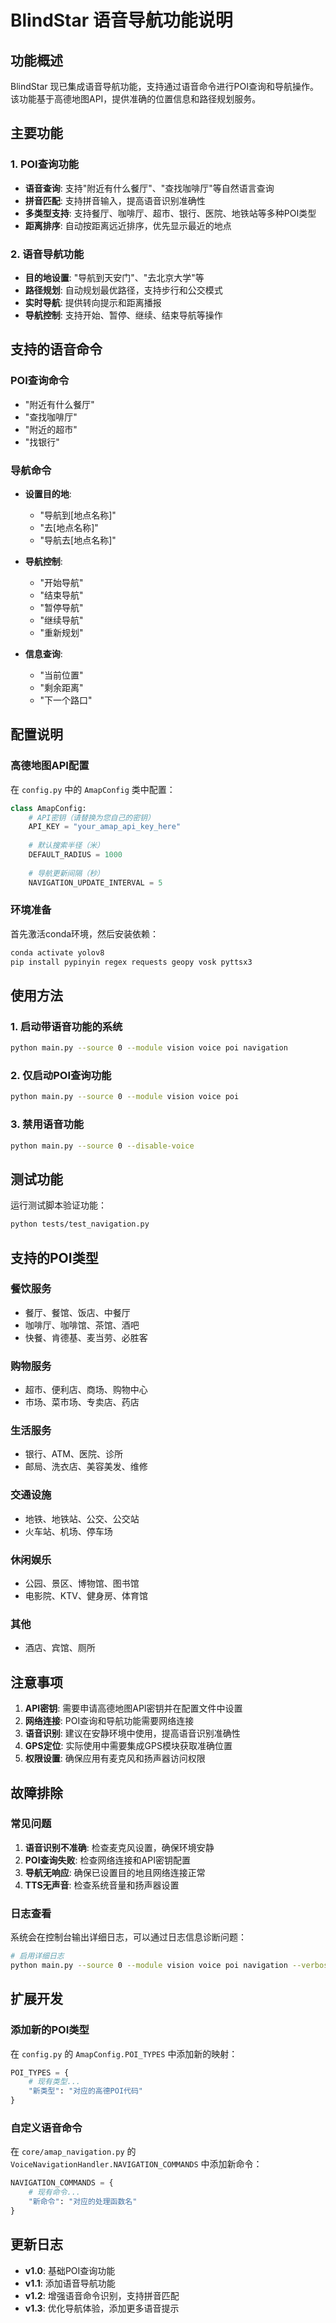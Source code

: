 # BlindStar 语音导航功能说明

## 功能概述

BlindStar 现已集成语音导航功能，支持通过语音命令进行POI查询和导航操作。该功能基于高德地图API，提供准确的位置信息和路径规划服务。

## 主要功能

### 1. POI查询功能
- **语音查询**: 支持"附近有什么餐厅"、"查找咖啡厅"等自然语言查询
- **拼音匹配**: 支持拼音输入，提高语音识别准确性
- **多类型支持**: 支持餐厅、咖啡厅、超市、银行、医院、地铁站等多种POI类型
- **距离排序**: 自动按距离远近排序，优先显示最近的地点

### 2. 语音导航功能
- **目的地设置**: "导航到天安门"、"去北京大学"等
- **路径规划**: 自动规划最优路径，支持步行和公交模式
- **实时导航**: 提供转向提示和距离播报
- **导航控制**: 支持开始、暂停、继续、结束导航等操作

## 支持的语音命令

### POI查询命令
- "附近有什么餐厅"
- "查找咖啡厅"
- "附近的超市"
- "找银行"

### 导航命令
- **设置目的地**:
  - "导航到[地点名称]"
  - "去[地点名称]"
  - "导航去[地点名称]"

- **导航控制**:
  - "开始导航"
  - "结束导航"
  - "暂停导航"
  - "继续导航"
  - "重新规划"

- **信息查询**:
  - "当前位置"
  - "剩余距离"
  - "下一个路口"

## 配置说明

### 高德地图API配置
在 `config.py` 中的 `AmapConfig` 类中配置：

```python
class AmapConfig:
    # API密钥（请替换为您自己的密钥）
    API_KEY = "your_amap_api_key_here"
    
    # 默认搜索半径（米）
    DEFAULT_RADIUS = 1000
    
    # 导航更新间隔（秒）
    NAVIGATION_UPDATE_INTERVAL = 5
```

### 环境准备
首先激活conda环境，然后安装依赖：

```bash
conda activate yolov8
pip install pypinyin regex requests geopy vosk pyttsx3
```

## 使用方法

### 1. 启动带语音功能的系统
```bash
python main.py --source 0 --module vision voice poi navigation
```

### 2. 仅启动POI查询功能
```bash
python main.py --source 0 --module vision voice poi
```

### 3. 禁用语音功能
```bash
python main.py --source 0 --disable-voice
```

## 测试功能

运行测试脚本验证功能：

```bash
python tests/test_navigation.py
```

## 支持的POI类型

### 餐饮服务
- 餐厅、餐馆、饭店、中餐厅
- 咖啡厅、咖啡馆、茶馆、酒吧
- 快餐、肯德基、麦当劳、必胜客

### 购物服务
- 超市、便利店、商场、购物中心
- 市场、菜市场、专卖店、药店

### 生活服务
- 银行、ATM、医院、诊所
- 邮局、洗衣店、美容美发、维修

### 交通设施
- 地铁、地铁站、公交、公交站
- 火车站、机场、停车场

### 休闲娱乐
- 公园、景区、博物馆、图书馆
- 电影院、KTV、健身房、体育馆

### 其他
- 酒店、宾馆、厕所

## 注意事项

1. **API密钥**: 需要申请高德地图API密钥并在配置文件中设置
2. **网络连接**: POI查询和导航功能需要网络连接
3. **语音识别**: 建议在安静环境中使用，提高语音识别准确性
4. **GPS定位**: 实际使用中需要集成GPS模块获取准确位置
5. **权限设置**: 确保应用有麦克风和扬声器访问权限

## 故障排除

### 常见问题
1. **语音识别不准确**: 检查麦克风设置，确保环境安静
2. **POI查询失败**: 检查网络连接和API密钥配置
3. **导航无响应**: 确保已设置目的地且网络连接正常
4. **TTS无声音**: 检查系统音量和扬声器设置

### 日志查看
系统会在控制台输出详细日志，可以通过日志信息诊断问题：

```bash
# 启用详细日志
python main.py --source 0 --module vision voice poi navigation --verbose
```

## 扩展开发

### 添加新的POI类型
在 `config.py` 的 `AmapConfig.POI_TYPES` 中添加新的映射：

```python
POI_TYPES = {
    # 现有类型...
    "新类型": "对应的高德POI代码"
}
```

### 自定义语音命令
在 `core/amap_navigation.py` 的 `VoiceNavigationHandler.NAVIGATION_COMMANDS` 中添加新命令：

```python
NAVIGATION_COMMANDS = {
    # 现有命令...
    "新命令": "对应的处理函数名"
}
```

## 更新日志

- **v1.0**: 基础POI查询功能
- **v1.1**: 添加语音导航功能
- **v1.2**: 增强语音命令识别，支持拼音匹配
- **v1.3**: 优化导航体验，添加更多语音提示
